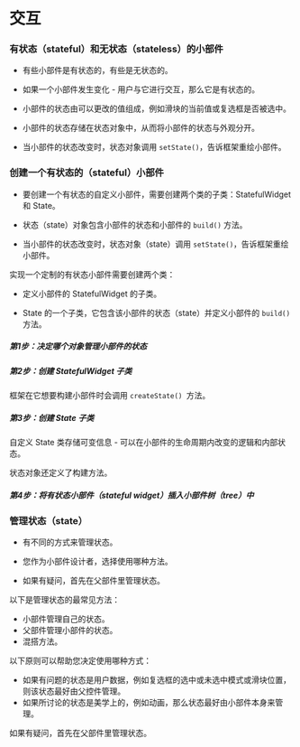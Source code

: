 # 交互

### 有状态（stateful）和无状态（stateless）的小部件

* 有些小部件是有状态的，有些是无状态的。

* 如果一个小部件发生变化 - 用户与它进行交互，那么它是有状态的。

* 小部件的状态由可以更改的值组成，例如滑块的当前值或复选框是否被选中。

* 小部件的状态存储在状态对象中，从而将小部件的状态与外观分开。

* 当小部件的状态改变时，状态对象调用  `setState()`，告诉框架重绘小部件。

### 创建一个有状态的（stateful）小部件

* 要创建一个有状态的自定义小部件，需要创建两个类的子类：StatefulWidget 和 State。

* 状态（state）对象包含小部件的状态和小部件的 `build()` 方法。

* 当小部件的状态改变时，状态对象（state）调用 `setState()`，告诉框架重绘小部件。

实现一个定制的有状态小部件需要创建两个类：

* 定义小部件的 StatefulWidget 的子类。

* State 的一个子类，它包含该小部件的状态（state）并定义小部件的 `build()` 方法。

##### 第1步：决定哪个对象管理小部件的状态

##### 第2步：创建 StatefulWidget 子类

框架在它想要构建小部件时会调用 `createState() `方法。

##### 第3步：创建 State 子类

自定义 State 类存储可变信息 - 可以在小部件的生命周期内改变的逻辑和内部状态。

状态对象还定义了构建方法。

##### 第4步：将有状态小部件（stateful widget）插入小部件树（tree）中

### 管理状态（state）

* 有不同的方式来管理状态。

* 您作为小部件设计者，选择使用哪种方法。

* 如果有疑问，首先在父部件里管理状态。

以下是管理状态的最常见方法：

* 小部件管理自己的状态。
* 父部件管理小部件的状态。
* 混搭方法。

以下原则可以帮助您决定使用哪种方式：

* 如果有问题的状态是用户数据，例如复选框的选中或未选中模式或滑块位置，则该状态最好由父控件管理。
* 如果所讨论的状态是美学上的，例如动画，那么状态最好由小部件本身来管理。

如果有疑问，首先在父部件里管理状态。  


  





